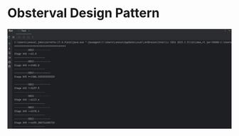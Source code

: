 <html>

<head>
</head>

<body>

 <h1>Obsterval Design Pattern</h1>

<img src="images/c1.PNG">
</body>


</html>
    
   
